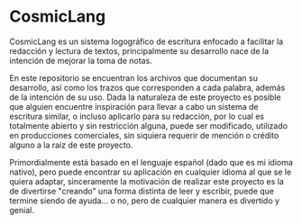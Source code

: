 # CosmicLang

CosmicLang es un sistema logográfico de escritura enfocado a facilitar la redacción y lectura de textos, principalmente su desarrollo nace de la intención de mejorar la toma de notas.

En este repositorio se encuentran los archivos que documentan su desarrollo, así como los trazos que corresponden a cada palabra, además de la intención de su uso. Dada la naturaleza de este proyecto es posible que alguien encuentre inspiración para llevar a cabo un sistema de escritura similar, o incluso aplicarlo para su redacción, por lo cual es totalmente abierto y sin restricción alguna, puede ser modificado, utilizado en producciones comerciales, sin siquiera requerir de mención o crédito alguno a la raíz de este proyecto.

Primordialmente está basado en el lenguaje español (dado que es mi idioma nativo), pero puede encontrar su aplicación en cualquier idioma al que se le quiera adaptar, sinceramente la motivación de realizar este proyecto es la de divertirse "creando" una forma distinta de leer y escribir, puede que termine siendo de ayuda... o no, pero de cualquier manera es divertido y genial.
